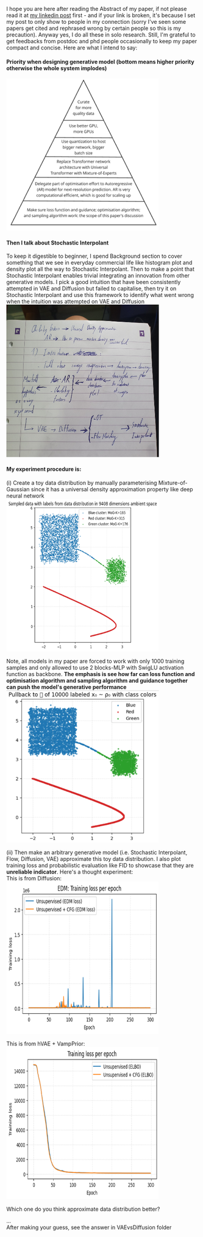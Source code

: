 I hope you are here after reading the Abstract of my paper, if not please read it at [my linkedin post](https://www.linkedin.com/posts/activity-7384852062439800832-C9Zu?utm_source=share&utm_medium=member_desktop&rcm=ACoAAC2h3ncBpRfbKTT1DIVOja9SV5bC4ODmJIA) first - and if your link is broken, it's because I set my post to only show to people in my connection (sorry I've seen some papers get cited and rephrased wrong by certain people so this is my precaution). Anyway yes, I do all these in solo research. Still, I'm grateful to get feedbacks from postdoc and phd people occasionally to keep my paper compact and concise. Here are what I intend to say:

#### Priority when designing generative model (bottom means higher priority otherwise the whole system implodes)
<img src="https://github.com/nam-drun/sneak_peek_on_my_current_paper/blob/main/generative-model-design-priority.png" width="400" height="400">


#### Then I talk about Stochastic Interpolant
To keep it digestible to beginner, I spend Background section to cover something that we see in everyday commercial life like histogram plot and density plot all the way to Stochastic Interpolant. Then to make a point that Stochastic Interpolant enables trivial integrating an innovation from other generative models. I pick a good intuition that have been consistently attempted in VAE and Diffusion but failed to capitalise, then try it on Stochastic Interpolant and use this framework to identify what went wrong when the intuition was attempted on VAE and Diffusion<br>
<img src="https://github.com/nam-drun/sneak_peek_on_my_current_paper/blob/main/20251018_094648.jpg" width="400" height="400">


#### My experiment procedure is:
(i) Create a toy data distribution by manually parameterising Mixture-of-Gaussian since it has a universal density approximation property like deep neural network <br>
<img src="https://github.com/nam-drun/sneak_peek_on_my_current_paper/blob/main/toy-DataDistribution_unsup-guidance.png" width="400" height="400">

Note, all models in my paper are forced to work with only 1000 training samples and only allowed to use 2 blocks-MLP with SwigLU activation function as backbone. **The emphasis is see how far can loss function and optimisation algorithm and sampling algorithm and guidance together can push the model's generative performance** <br>
<img src="https://github.com/nam-drun/sneak_peek_on_my_current_paper/blob/main/what%20model%20sees%20with%20training%20samples.png" width="400" height="400">

(ii) Then make an arbitrary generative model (i.e. Stochastic Interpolant, Flow, Diffusion, VAE) approximate this toy data distribution. I also plot training loss and probabilistic evaluation like FID to showcase that they are **unreliable indicator**. Here's a thought experiment: <br>
This is from Diffusion: <br>
<img src="https://github.com/nam-drun/sneak_peek_on_my_current_paper/blob/main/denoisingMatchingLoss_for_2trainings.png" width="400" height="400">

This is from hVAE + VampPrior: <br>
<img src="https://github.com/nam-drun/sneak_peek_on_my_current_paper/blob/main/elboLoss_for_2_trainings.png" width="400" height="400">

Which one do you think approximate data distribution better? <br>

...<br>
After making your guess, see the answer in VAEvsDiffusion folder
